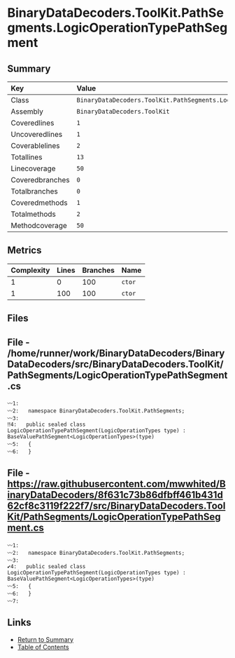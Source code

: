 ﻿# BinaryDataDecoders.ToolKit.PathSegments.LogicOperationTypePathSegment

## Summary

| Key             | Value                                                                   |
| :-------------- | :---------------------------------------------------------------------- |
| Class           | `BinaryDataDecoders.ToolKit.PathSegments.LogicOperationTypePathSegment` |
| Assembly        | `BinaryDataDecoders.ToolKit`                                            |
| Coveredlines    | `1`                                                                     |
| Uncoveredlines  | `1`                                                                     |
| Coverablelines  | `2`                                                                     |
| Totallines      | `13`                                                                    |
| Linecoverage    | `50`                                                                    |
| Coveredbranches | `0`                                                                     |
| Totalbranches   | `0`                                                                     |
| Coveredmethods  | `1`                                                                     |
| Totalmethods    | `2`                                                                     |
| Methodcoverage  | `50`                                                                    |

## Metrics

| Complexity | Lines | Branches | Name    |
| :--------- | :---- | :------- | :------ |
| 1          | 0     | 100      | `ctor`  |
| 1          | 100   | 100      | `ctor`  |

## Files

## File - /home/runner/work/BinaryDataDecoders/BinaryDataDecoders/src/BinaryDataDecoders.ToolKit/PathSegments/LogicOperationTypePathSegment.cs

```CSharp
〰1:   
〰2:   namespace BinaryDataDecoders.ToolKit.PathSegments;
〰3:   
‼4:   public sealed class LogicOperationTypePathSegment(LogicOperationTypes type) : BaseValuePathSegment<LogicOperationTypes>(type)
〰5:   {
〰6:   }
```

## File - https://raw.githubusercontent.com/mwwhited/BinaryDataDecoders/8f631c73b86dfbff461b431d62cf8c3119f222f7/src/BinaryDataDecoders.ToolKit/PathSegments/LogicOperationTypePathSegment.cs

```CSharp
〰1:   
〰2:   namespace BinaryDataDecoders.ToolKit.PathSegments;
〰3:   
✔4:   public sealed class LogicOperationTypePathSegment(LogicOperationTypes type) : BaseValuePathSegment<LogicOperationTypes>(type)
〰5:   {
〰6:   }
〰7:   
```

## Links

* [Return to Summary](Summary.md)
* [Table of Contents](../TOC.md)

